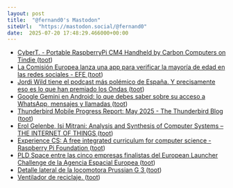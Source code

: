 ```yaml
---
layout: post
title:  "@fernand0's Mastodon"
siteUrl:  "https://mastodon.social/@fernand0"
date:  2025-07-20 17:48:29.466000+00:00
---
```

*  [CyberT. - Portable RaspberryPi CM4 Handheld by Carbon Computers on Tindie ](https://www.tindie.com/products/carboncomputers/cybert-portable-raspberrypi-cm4-handheld) ([toot](https://mastodon.social/@fernand0/114886817183396922))
*  [La Comisión Europea lanza una app para verificar la mayoría de edad en las redes sociales - EFE ](https://efe.com/euro-efe/2025-07-14/bruselas-app-verificar-mayoria-edad-redes-sociales) ([toot](https://mastodon.social/@fernand0/114886553614595011))
*  [Jordi Wild tiene el podcast más polémico de España. Y precisamente eso es lo que han premiado los Ondas ](https://www.xataka.com/magnet/jordi-wild-tiene-podcast-polemico-espana-precisamente-eso-que-han-premiado-onda) ([toot](https://mastodon.social/@fernand0/114886335529212337))
*  [Google Gemini en Android: lo que debes saber sobre su acceso a WhatsApp, mensajes y llamadas ](https://wwwhatsnew.com/2025/07/10/google-gemini-en-android-lo-que-debes-saber-sobre-su-acceso-a-whatsapp-mensajes-y-llamadas) ([toot](https://mastodon.social/@fernand0/114886016155863595))
*  [Thunderbird Mobile Progress Report: May 2025 - The Thunderbird Blog ](https://blog.thunderbird.net/2025/06/thunderbird-mobile-progress-report-may-2025) ([toot](https://mastodon.social/@fernand0/114885407073444621))
*  [Erol Gelenbe, Isi Mitrani: Analysis and Synthesis of Computer Systems – THE INTERNET OF THINGS ](https://theinternetofthings.eu/erol-gelenbe-isi-mitrani-analysis-and-synthesis-of-computer-system) ([toot](https://mastodon.social/@fernand0/114885070021798407))
*  [Experience CS: A free integrated curriculum for computer science - Raspberry Pi Foundation ](https://www.raspberrypi.org/blog/experience-cs-a-free-integrated-curriculum-for-computer-science) ([toot](https://mastodon.social/@fernand0/114884908260561097))
*  [PLD Space entre las cinco empresas finalistas del European Launcher Challenge de la Agencia Espacial Europea ](https://www.microsiervos.com/archivo/espacio/pld-space-entre-finalistas-european-launcher-challenge-esa.htm) ([toot](https://mastodon.social/@fernand0/114884661686463632))
*  [Detalle lateral de la locomotora Prussian G 3 ](https://www.flickr.com/photos/fernand0/54636830355) ([toot](https://mastodon.social/@fernand0/114884638630739296))
*  [Ventilador de reciclaje. ](https://avecesunafoto.wordpress.com/2025/07/19/ventilador-de-reciclaje) ([toot](https://mastodon.social/@fernand0/114882963039979861))
